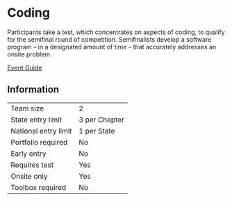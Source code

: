 # Coding

Participants take a test, which concentrates on aspects of
coding, to qualify for the semifinal round of competition.
Semifinalists develop a software program – in a designated
amount of time – that accurately addresses an onsite problem.

[Event Guide](https://lwsd.sharepoint.com/:b:/r/sites/GR-JHS-TechnologyStudentAssociation-SCA/Shared%20Documents/23-24/Competition/Event%20Guides/HS%20-%20Coding.pdf)

## Information

|                      |               |
| -------------------- | ------------- |
| Team size            | 2             |
| State entry limit    | 3 per Chapter |
| National entry limit | 1 per State   |
| Portfolio required   | No            |
| Early entry          | No            |
| Requires test        | Yes           |
| Onsite only          | Yes           |
| Toolbox required     | No            |

